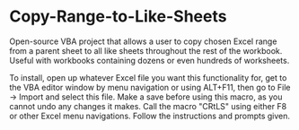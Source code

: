 # Copy-Range-to-Like-Sheets
Open-source VBA project that allows a user to copy chosen Excel range from a parent sheet to all like sheets throughout the rest of the workbook. Useful with workbooks containing dozens or even hundreds of worksheets.

To install, open up whatever Excel file you want this functionality for, get to the VBA editor window by menu navigation or using ALT+F11, then go to File -> Import and select this file. Make a save before using this macro, as you cannot undo any changes it makes. Call the macro "CRtLS" using either F8 or other Excel menu navigations. Follow the instructions and prompts given.
